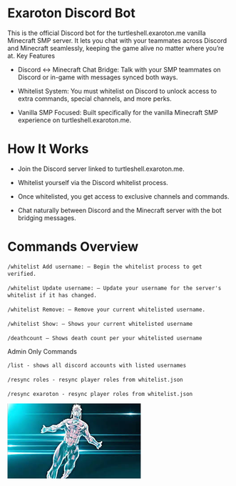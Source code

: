 # Exaroton Discord Bot

This is the official Discord bot for the turtleshell.exaroton.me vanilla Minecraft SMP server. It lets you chat with your teammates across Discord and Minecraft seamlessly, keeping the game alive no matter where you’re at.
Key Features

-  Discord ↔ Minecraft Chat Bridge: Talk with your SMP teammates on Discord or in-game with messages synced both ways.

- Whitelist System: You must whitelist on Discord to unlock access to extra commands, special channels, and more perks.

- Vanilla SMP Focused: Built specifically for the vanilla Minecraft SMP experience on turtleshell.exaroton.me.

# How It Works

- Join the Discord server linked to turtleshell.exaroton.me.

-  Whitelist yourself via the Discord whitelist process.

-   Once whitelisted, you get access to exclusive channels and commands.

-   Chat naturally between Discord and the Minecraft server with the bot bridging messages.

# Commands Overview

    /whitelist Add username: – Begin the whitelist process to get verified.
    
    /whitelist Update username: – Update your username for the server's whitelist if it has changed.

    /whitelist Remove: – Remove your current whitelisted username.

    /whitelist Show: – Shows your current whitelisted username
    
    /deathcount – Shows death count per your whitelisted username

Admin Only Commands

    /list - shows all discord accounts with listed usernames

    /resync roles - resync player roles from whitelist.json

    /resync exaroton - resync player roles from whitelist.json

![Wally West Solos](Untitled.jpg)


